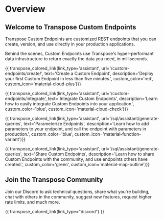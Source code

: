 # Overview

## Welcome to Transpose Custom Endpoints

Transpose Custom Endpoints are customized REST endpoints that you can create, version, and use directly in your production applications.

Behind the scenes, Custom Endpoints use Transpose's hyper-performant data infrastructure to return exactly the data you need, in milliseconds.

{{ transpose_colored_link(link_type='assistant', url='/custom-endpoints/create/', text='Create a Custom Endpoint', description='Deploy your first Custom Endpoint in less than five minutes.', custom_color='red', custom_icon='material-cloud-plus')}}

{{ transpose_colored_link(link_type='assistant', url='/custom-endpoints/integrate', text='Integrate Custom Endpoints', description='Learn how to easily integrate Custom Endpoints into your application.', custom_color='blue', custom_icon='material-cloud-check')}}

{{ transpose_colored_link(link_type='assistant', url='/sql/assistant/generate-queries', text='Parameterize Endpoints', description='Learn how to add parameters to your endpoint, and call the endpoint with parameters in production.', custom_color='blue', custom_icon='material-function-variant')}}

{{ transpose_colored_link(link_type='assistant', url='/sql/assistant/generate-queries', text='Share Custom Endpoints', description='Learn how to share Custom Endpoints with the community, and use endpoints others have created.', custom_color='green', custom_icon='material-map-outline')}}

## Join the Transpose Community 
Join our Discord to ask technical questions, share what you're building, chat with others in the community, suggest new features, request higher rate limits, and much more. 

{{ transpose_colored_link(link_type="discord") }}
